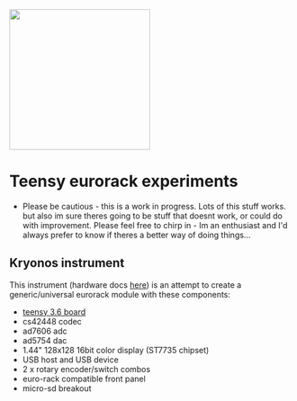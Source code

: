 <img src='https://github.com/newdigate/teensy-eurorack/raw/kryonos/hardware/images/kryonos-beta.png' width='250px'/>

# Teensy eurorack experiments
* Please be cautious - this is a work in progress. Lots of this stuff works. but also im sure theres going to be stuff that doesnt work, or could do with improvement. Please feel free to chirp in - Im an enthusiast and I'd always prefer to know if theres a better way of doing things... 

## Kryonos instrument 
This instrument (hardware docs [here](hardware)) is an attempt to create a generic/universal eurorack module with these components:
 * [teensy 3.6 board](https://www.pjrc.com/store/teensy36.html "teensy 3.6 board")
 * cs42448 codec
 * ad7606 adc
 * ad5754 dac
 * 1.44" 128x128 16bit color display (ST7735 chipset)
 * USB host and USB device 
 * 2 x rotary encoder/switch combos
 * euro-rack compatible front panel
 * micro-sd breakout
